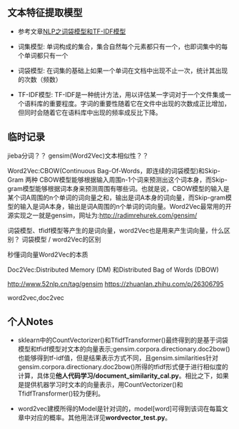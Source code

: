 
## 文本特征提取模型

* 参考文章[NLP之词袋模型和TF-IDF模型](http://www.freebuf.com/column/167084.html)

* 词集模型: 单词构成的集合，集合自然每个元素都只有一个，也即词集中的每个单词都只有一个

* 词袋模型: 在词集的基础上如果一个单词在文档中出现不止一次，统计其出现的次数（频数）

* TF-IDF模型: TF-IDF是一种统计方法，用以评估某一字词对于一个文件集或一个语料库的重要程度。字词的重要性随着它在文件中出现的次数成正比增加，但同时会随着它在语料库中出现的频率成反比下降。


## 临时记录

jieba分词？？ gensim(Word2Vec)文本相似性？？

Word2Vec:CBOW(Continuous Bag-Of-Words，即连续的词袋模型)和Skip-Gram 两种
CBOW模型能够根据输入周围n-1个词来预测出这个词本身，而Skip-gram模型能够根据词本身来预测周围有哪些词。也就是说，CBOW模型的输入是某个词A周围的n个单词的词向量之和，输出是词A本身的词向量，而Skip-gram模型的输入是词A本身，输出是词A周围的n个单词的词向量。Word2Vec最常用的开源实现之一就是gensim，网址为:http://radimrehurek.com/gensim/

词袋模型、tfidf模型等产生的是词向量，word2Vec也是用来产生词向量，什么区别？
词袋模型 / word2Vec的区别

秒懂词向量Word2Vec的本质


Doc2Vec:Distributed Memory (DM) 和Distributed Bag of Words (DBOW)


http://www.52nlp.cn/tag/gensim
https://zhuanlan.zhihu.com/p/26306795


word2vec,doc2vec


## 个人Notes

* sklearn中的CountVectorizer()和TfidfTransformer()最终得到的是基于词袋模型和tfidf模型对文本的向量表示;gensim.corpora.directionary.doc2bow()也能够得到tf-idf值，但是结果表示方式不同，且gensim.similarities针对gensim.corpora.directionary.doc2bow()所得的tfidf形式便于进行相似度的计算，具体见**他人代码学习/document_similarity_cal.py**。相比之下，如果是提供机器学习时文本的向量表示，用CountVectorizer()和TfidfTransformer()较为便利。

* word2vec建模所得的Model是针对词的，model[word]可得到该词在每篇文章中对应的概率。其他用法详见**wordvector_test.py**。